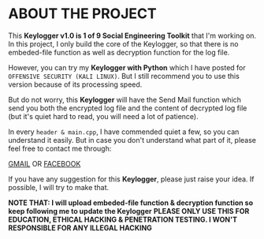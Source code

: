 # ABOUT THE PROJECT
This **Keylogger v1.0 is 1 of 9 Social Engineering Toolkit** that I'm working on. In this project, I only build the core of the Keylogger, so that there is no embeded-file function as well as decryption function for the log file. 

However, you can try my **Keylogger with Python** which I have posted for `OFFENSIVE SECURITY (KALI LINUX)`. But I still recommend you to use this version because of its processing speed. 

But do not worry, this **Keylogger** will have the Send Mail function which send you both the encrypted log file and the content of decrypted log file (but it's quiet hard to read, you will need a lot of patience).

In every `header & main.cpp`, I have commended quiet a few, so you can understand it easily. But in case you don't understand what part of it, please feel free to contact me through:

[GMAIL](nhan.phamcoder@hcmut.edu.vn)
OR
[FACEBOOK](https://www.facebook.com/phamtrong.nhan.14)

If you have any suggestion for this **Keylogger**, please just raise your idea. If possible, I will try to make that.

**NOTE THAT: I will upload embeded-file function & decryption function so keep following me to update the Keylogger**
**PLEASE ONLY USE THIS FOR EDUCATION, ETHICAL HACKING & PENETRATION TESTING. I WON'T RESPONSIBLE FOR ANY ILLEGAL HACKING**
